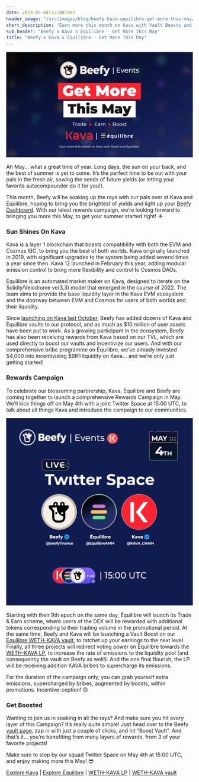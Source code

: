 ```yaml
---
date: 2023-05-04T12:00:00Z
header_image: "/src/images/blog/beefy-kava-equilibre-get-more-this-may/cover.jpg"
short_description: "Earn more this month on Kava with Vault Boosts and Trade & Earn rewards from Beefy, Kava and Équilibre"
sub_header: "Beefy x Kava x Équilibre - Get More This May"
title: "Beefy x Kava x Équilibre - Get More This May"
---
```


![](/src/images/blog/beefy-kava-equilibre-get-more-this-may/cover.jpg)

Ah May… what a great time of year. Long days, the sun on your back, and the best of summer is yet to come. It’s the perfect time to be out with your pals in the fresh air, sowing the seeds of future yields (or letting your favorite autocompounder do it for you!).

This month, Beefy will be soaking up the rays with our pals over at Kava and Équilibre, hoping to bring you the brightest of yields and light up your [Beefy Dashboard](https://app.beefy.finance/dashboard). With our latest rewards campaign, we’re looking forward to bringing you more this May, to get your summer started right! ☀️

### Sun Shines On Kava

Kava is a layer 1 blockchain that boasts compatibility with both the EVM and Cosmos IBC, to bring you the best of both worlds. Kava originally launched in 2019, with significant upgrades to the system being added several times a year since then. Kava 12 launched in February this year, adding modular emission control to bring more flexibility and control to Cosmos DAOs. 

Équilibre is an automated market maker on Kava, designed to iterate on the Solidly/Velodrome ve(3,3) model that emerged in the course of 2022. The team aims to provide the base liquidity layer in the Kava EVM ecosystem and the doorway between EVM and Cosmos for users of both worlds and their liquidity. 
 
Since [launching on Kava last October](https://beefy.finance/articles/beefy-now-supports-the-kava-network/), Beefy has added dozens of Kava and Équilibre vaults to our protocol, and as much as $10 million of user assets have been put to work. As a growing participant in the ecosystem, Beefy has also been receiving rewards from Kava based on our TVL, which are used directly to boost our vaults and incentivize our users. And with our comprehensive bribe programme on Équilibre, we’ve already invested $4,000 into incentivizing $BIFI liquidity on Kava… and we’re only just getting started!

### Rewards Campaign

To celebrate our blossoming partnership, Kava, Équilibre and Beefy are coming together to launch a comprehensive Rewards Campaign in May. We’ll kick things off on May 4th with a joint Twitter Space at 15:00 UTC, to talk about all things Kava and introduce the campaign to our communities.

![](/src/images/blog/beefy-kava-equilibre-get-more-this-may/ama.png)

Starting with their 9th epoch on the same day, Équilibre will launch its Trade & Earn scheme, where users of the DEX will be rewarded with additional tokens corresponding to their trading volume in the promotional period. At the same time, Beefy and Kava will be launching a Vault Boost on our [Équilibre WETH-KAVA vault](https://app.beefy.finance/vault/equilibre-wkava-eth), to ratchet up your earnings to the next level. Finally, all three projects will redirect voting power on Équilibre towards the [WETH-KAVA LP](https://equilibrefinance.com/liquidity/0xb593e0a2e93864ff5f75689dade29f5f6dec64ef), to increase the rate of emissions to the liquidity pool (and consequently the vault on Beefy as well!). And the one final flourish, the LP will be receiving addition KAVA bribes to supercharge its emissions.

For the duration of the campaign only, you can grab yourself extra emissions, supercharged by bribes, augmented by boosts, within promotions. Incentive-ception! 😍

### Get Boosted

Wanting to join us in soaking in all the rays? And make sure you hit every layer of this Campaign? It’s really quite simple! Just head over to the Beefy [vault page](https://app.beefy.finance/vault/equilibre-wkava-eth), zap in with just a couple of clicks, and hit “Boost Vault”. And that’s it… you’re benefiting from many layers of rewards, from 3 of your favorite projects!

Make sure to stop by our squad Twitter Space on May 4th at 15:00 UTC, and enjoy making more this May! 😎

[Explore Kava](https://www.kava.io/) | [Explore Équilibre](https://equilibrefinance.com/) | [WETH-KAVA LP](https://equilibrefinance.com/liquidity/0xb593e0a2e93864ff5f75689dade29f5f6dec64ef) | [WETH-KAVA vault](https://app.beefy.finance/vault/equilibre-wkava-eth)